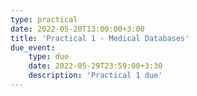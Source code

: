 ```yaml
---
type: practical
date: 2022-05-20T13:00:00+3:00
title: 'Practical 1 - Medical Databases'
due_event: 
    type: due
    date: 2022-05-29T23:59:00+3:30
    description: 'Practical 1 due'
---
```


